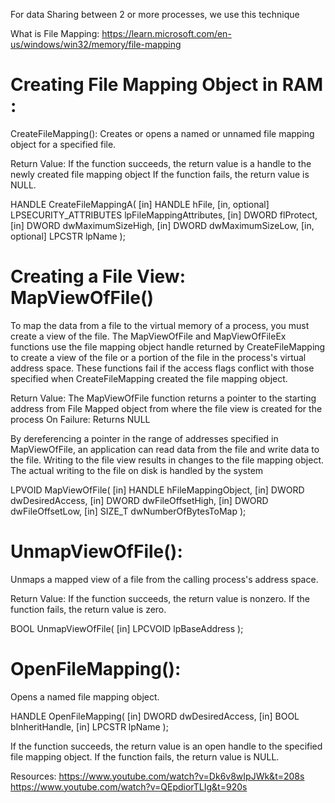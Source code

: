 For data Sharing between 2 or more processes, we use this technique

What is File Mapping:
https://learn.microsoft.com/en-us/windows/win32/memory/file-mapping


Creating File Mapping Object in RAM :
============================================
CreateFileMapping():
Creates or opens a named or unnamed file mapping object for a specified file.

Return Value: 
If the function succeeds, the return value is a handle to the newly created file mapping object
If the function fails, the return value is NULL.

HANDLE CreateFileMappingA(
  [in]           HANDLE                hFile,
  [in, optional] LPSECURITY_ATTRIBUTES lpFileMappingAttributes,
  [in]           DWORD                 flProtect,
  [in]           DWORD                 dwMaximumSizeHigh,
  [in]           DWORD                 dwMaximumSizeLow,
  [in, optional] LPCSTR                lpName
);


Creating a File View: MapViewOfFile()
==========================
To map the data from a file to the virtual memory of a process, you must create a view of the file. The MapViewOfFile and MapViewOfFileEx functions use the file mapping object handle returned by CreateFileMapping to create a view of the file or a portion of the file in the process's virtual address space. These functions fail if the access flags conflict with those specified when CreateFileMapping created the file mapping object.


Return Value:
The MapViewOfFile function returns a pointer to the starting address from File Mapped object from where the file view is created for the process 
On Failure: Returns NULL

By dereferencing a pointer in the range of addresses specified in MapViewOfFile, an application can read data from the file and write data to the file. Writing to the file view results in changes to the file mapping object. The actual writing to the file on disk is handled by the system

LPVOID MapViewOfFile(
  [in] HANDLE hFileMappingObject,
  [in] DWORD  dwDesiredAccess,
  [in] DWORD  dwFileOffsetHigh,
  [in] DWORD  dwFileOffsetLow,
  [in] SIZE_T dwNumberOfBytesToMap
);



UnmapViewOfFile():
=====================
Unmaps a mapped view of a file from the calling process's address space.

Return Value:
If the function succeeds, the return value is nonzero.
If the function fails, the return value is zero.

BOOL UnmapViewOfFile(
  [in] LPCVOID lpBaseAddress
);


OpenFileMapping():
===========================
Opens a named file mapping object.

HANDLE OpenFileMapping(
  [in] DWORD  dwDesiredAccess,
  [in] BOOL   bInheritHandle,
  [in] LPCSTR lpName
);


If the function succeeds, the return value is an open handle to the specified file mapping object.
If the function fails, the return value is NULL. 

Resources:
https://www.youtube.com/watch?v=Dk6v8wIpJWk&t=208s
https://www.youtube.com/watch?v=QEpdiorTLIg&t=920s